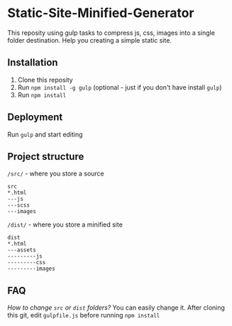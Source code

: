 # Static-Site-Minified-Generator
This reposity using gulp tasks to compress js, css, images into a single folder destination. Help you creating a simple static site.

## Installation

1. Clone this reposity
2. Run `npm install -g gulp` (optional - just if you don't have install `gulp`)
3. Run `npm install`

## Deployment

Run `gulp` and start editing

## Project structure

`/src/` - where you store a source

    src
    *.html
    ---js
    ---scss
    ---images

`/dist/` - where you store a minified site

    dist
    *.html
    ---assets
    ---------js
    ---------css
    ---------images

## FAQ

*How to change `src` or `dist` folders?*
You can easily change it. After cloning this git, edit `gulpfile.js` before running `npm install`

